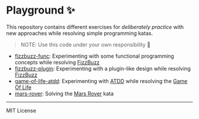# Playground ✨

This repository contains different exercises for _deliberately practice_ with new approaches while resolving simple programming katas.

> NOTE: Use this code under your own responsibility 🙂

- [fizzbuzz-func](fizzbuzz-func): Experimenting with some functional programming concepts while resolving [FizzBuzz][fizzbuzz]
- [fizzbuzz-plugin](fizzbuzz-plugin): Experimenting with a plugin-like design while resolving [FizzBuzz][fizzbuzz]
- [game-of-life-atdd](game-of-life-atdd): Experimenting with [ATDD][atdd] while resolving the [Game Of Life][gameoflife]
- [mars-rover](mars-rover): Solving the [Mars Rover][marsrover] kata

---

MIT License

[fizzbuzz]: http://codingdojo.org/kata/FizzBuzz/
[atdd]: https://en.wikipedia.org/wiki/Acceptance_test%E2%80%93driven_development
[gameoflife]: http://codingdojo.org/kata/GameOfLife/
[marsrover]: https://katalyst.codurance.com/mars-rover
